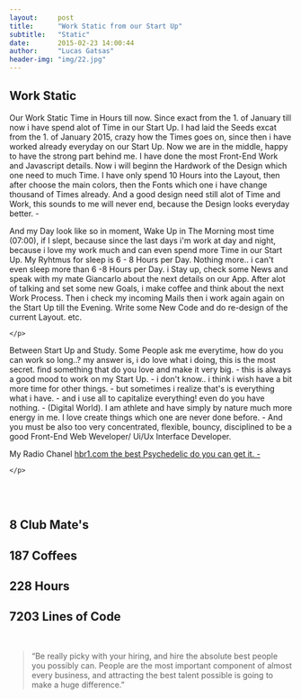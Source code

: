 ```yaml
---
layout:     post
title:      "Work Static from our Start Up"
subtitle:   "Static"
date:       2015-02-23 14:00:44
author:     "Lucas Gatsas"
header-img: "img/22.jpg"
---
```

<h2 class="section-heading">Work Static</h2>


<p>Our Work Static Time in Hours till now. Since exact from the 1. of January till now i have spend alot of Time in our Start Up. I had laid the Seeds excat from the 1. of January 2015, crazy how the Times goes on, since then i have worked already everyday on our Start Up. Now we are in the middle, happy to have the strong part behind me. I have done the most Front-End Work and Javascript details. Now i will beginn the Hardwork of the Design which one need to much Time. I have only spend 10 Hours into the Layout, then after choose the main colors, then the Fonts which one i have change thousand of Times already. And a good design need still alot of Time and Work, this sounds to me  will never end, because the Design looks everyday better. - </p>



<p>
And my Day look like so in moment, Wake Up in The Morning most time (07:00), if I slept, because since the last days i'm work at day and night, because i love my work much and can even spend more Time in our Start Up. My Ryhtmus for sleep is 6 - 8 Hours per Day. Nothing more.. i can't even sleep more than 6 -8 Hours per Day. i Stay up, check some News and speak with my mate Giancarlo about the next details on our App. After alot of talking and set some new Goals, i make coffee and think about the next Work Process. Then i check my incoming Mails then i work again again on the Start Up till the Evening. Write some New Code and do re-design of the current Layout. etc. 


	</p>

<p> 
Between Start Up and Study. 
Some People ask me everytime, how do you can work so long..? my answer is, i do love what i doing, this is the most secret. find something that do you love and make it very big. - this is always a good mood to work on my Start Up. - i don't know.. i think i wish have a bit more time for other things. - but sometimes i realize that's is everything what i have. - and i use all to capitalize everything! even do you have nothing. - (Digital World). I am athlete and have simply by nature much more energy in me. I love create things which one are never done before. - And you must be also too very concentrated, flexible, bouncy, disciplined to be a good Front-End Web Weveloper/ Ui/Ux Interface Developer. 





</p>

My Radio Chanel [hbr1.com the best Psychedelic do you can get it. -](http://hbr1.com/) 

<p>

	</p>

<br><br>

<h2 class="section-heading">8 Club Mate's</h2>

<h2 class="section-heading">187 Coffees</h2>

<h2 class="section-heading">228 Hours</h2>

<h2 class="section-heading">7203 Lines of Code</h2>


<!--
<div class="row">
        <div class="col-md-4"></div>
        <div class="col-md-4"><img class="img-circle img-responsive img-center" src="{{ site.baseurl }}/img/9k=.jpg" alt="">  <h3>Helen V. Holmes
                    <small>Designer and Front-End Web Developer @Capital One - U.S.A</small>
                </h3></div>
        <div class="col-md-4"></div>
      </div>
-->





<!--
<a href="#">
    <img src="{{ site.baseurl }}/img/googleanalstic.png" alt="Post Sample Image" style="width:100%">
</a>
-->

<br>

<blockquote>
“Be really picky with your hiring, and hire the absolute best people you possibly can. People are the most important component of almost every business, and attracting the best talent possible is going to make a huge difference.”
</blockquote>